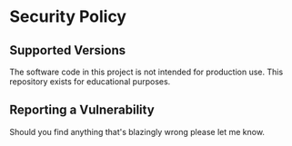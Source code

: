 # Security Policy

## Supported Versions

The software code in this project is not intended for production use. This repository exists for educational purposes.

## Reporting a Vulnerability

Should you find anything that's blazingly wrong please let me know.
